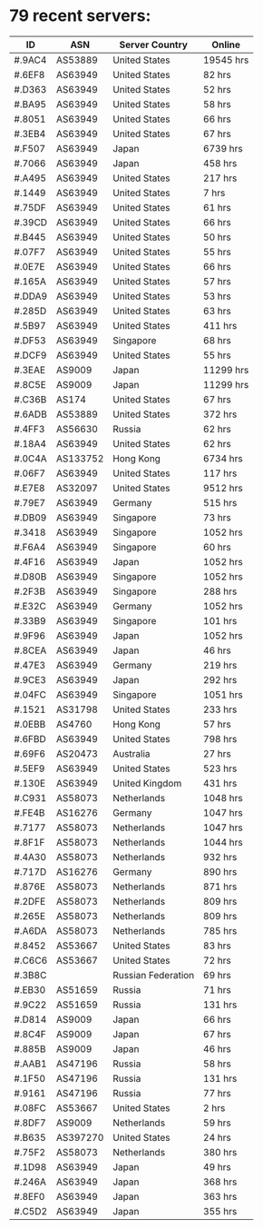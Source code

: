 # 79 recent servers:

| ID | ASN | Server Country | Online |
| ------ | ------ | ------ | ------ |
| #.9AC4 | AS53889 | United States | 19545 hrs |
| #.6EF8 | AS63949 | United States | 82 hrs |
| #.D363 | AS63949 | United States | 52 hrs |
| #.BA95 | AS63949 | United States | 58 hrs |
| #.8051 | AS63949 | United States | 66 hrs |
| #.3EB4 | AS63949 | United States | 67 hrs |
| #.F507 | AS63949 | Japan | 6739 hrs |
| #.7066 | AS63949 | Japan | 458 hrs |
| #.A495 | AS63949 | United States | 217 hrs |
| #.1449 | AS63949 | United States | 7 hrs |
| #.75DF | AS63949 | United States | 61 hrs |
| #.39CD | AS63949 | United States | 66 hrs |
| #.B445 | AS63949 | United States | 50 hrs |
| #.07F7 | AS63949 | United States | 55 hrs |
| #.0E7E | AS63949 | United States | 66 hrs |
| #.165A | AS63949 | United States | 57 hrs |
| #.DDA9 | AS63949 | United States | 53 hrs |
| #.285D | AS63949 | United States | 63 hrs |
| #.5B97 | AS63949 | United States | 411 hrs |
| #.DF53 | AS63949 | Singapore | 68 hrs |
| #.DCF9 | AS63949 | United States | 55 hrs |
| #.3EAE | AS9009 | Japan | 11299 hrs |
| #.8C5E | AS9009 | Japan | 11299 hrs |
| #.C36B | AS174 | United States | 67 hrs |
| #.6ADB | AS53889 | United States | 372 hrs |
| #.4FF3 | AS56630 | Russia | 62 hrs |
| #.18A4 | AS63949 | United States | 62 hrs |
| #.0C4A | AS133752 | Hong Kong | 6734 hrs |
| #.06F7 | AS63949 | United States | 117 hrs |
| #.E7E8 | AS32097 | United States | 9512 hrs |
| #.79E7 | AS63949 | Germany | 515 hrs |
| #.DB09 | AS63949 | Singapore | 73 hrs |
| #.3418 | AS63949 | Singapore | 1052 hrs |
| #.F6A4 | AS63949 | Singapore | 60 hrs |
| #.4F16 | AS63949 | Japan | 1052 hrs |
| #.D80B | AS63949 | Singapore | 1052 hrs |
| #.2F3B | AS63949 | Singapore | 288 hrs |
| #.E32C | AS63949 | Germany | 1052 hrs |
| #.33B9 | AS63949 | Singapore | 101 hrs |
| #.9F96 | AS63949 | Japan | 1052 hrs |
| #.8CEA | AS63949 | Japan | 46 hrs |
| #.47E3 | AS63949 | Germany | 219 hrs |
| #.9CE3 | AS63949 | Japan | 292 hrs |
| #.04FC | AS63949 | Singapore | 1051 hrs |
| #.1521 | AS31798 | United States | 233 hrs |
| #.0EBB | AS4760 | Hong Kong | 57 hrs |
| #.6FBD | AS63949 | United States | 798 hrs |
| #.69F6 | AS20473 | Australia | 27 hrs |
| #.5EF9 | AS63949 | United States | 523 hrs |
| #.130E | AS63949 | United Kingdom | 431 hrs |
| #.C931 | AS58073 | Netherlands | 1048 hrs |
| #.FE4B | AS16276 | Germany | 1047 hrs |
| #.7177 | AS58073 | Netherlands | 1047 hrs |
| #.8F1F | AS58073 | Netherlands | 1044 hrs |
| #.4A30 | AS58073 | Netherlands | 932 hrs |
| #.717D | AS16276 | Germany | 890 hrs |
| #.876E | AS58073 | Netherlands | 871 hrs |
| #.2DFE | AS58073 | Netherlands | 809 hrs |
| #.265E | AS58073 | Netherlands | 809 hrs |
| #.A6DA | AS58073 | Netherlands | 785 hrs |
| #.8452 | AS53667 | United States | 83 hrs |
| #.C6C6 | AS53667 | United States | 72 hrs |
| #.3B8C |  | Russian Federation | 69 hrs |
| #.EB30 | AS51659 | Russia | 71 hrs |
| #.9C22 | AS51659 | Russia | 131 hrs |
| #.D814 | AS9009 | Japan | 66 hrs |
| #.8C4F | AS9009 | Japan | 67 hrs |
| #.885B | AS9009 | Japan | 46 hrs |
| #.AAB1 | AS47196 | Russia | 58 hrs |
| #.1F50 | AS47196 | Russia | 131 hrs |
| #.9161 | AS47196 | Russia | 77 hrs |
| #.08FC | AS53667 | United States | 2 hrs |
| #.8DF7 | AS9009 | Netherlands | 59 hrs |
| #.B635 | AS397270 | United States | 24 hrs |
| #.75F2 | AS58073 | Netherlands | 380 hrs |
| #.1D98 | AS63949 | Japan | 49 hrs |
| #.246A | AS63949 | Japan | 368 hrs |
| #.8EF0 | AS63949 | Japan | 363 hrs |
| #.C5D2 | AS63949 | Japan | 355 hrs |


